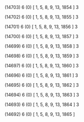(14703) 6 (0) [ 1, 5, 8, 9, 13, 1854 ] 3 


(14702) 6 (0) [ 1, 5, 8, 9, 13, 1855 ] 3 


(14701) 6 (0) [ 1, 5, 8, 9, 13, 1856 ] 3 


(14700) 6 (0) [ 1, 5, 8, 9, 13, 1857 ] 3 


(14699) 6 (0) [ 1, 5, 8, 9, 13, 1858 ] 3 


(14698) 6 (0) [ 1, 5, 8, 9, 13, 1859 ] 3 


(14697) 6 (0) [ 1, 5, 8, 9, 13, 1860 ] 3 


(14696) 6 (0) [ 1, 5, 8, 9, 13, 1861 ] 3 


(14695) 6 (0) [ 1, 5, 8, 9, 13, 1862 ] 3 


(14694) 6 (0) [ 1, 5, 8, 9, 13, 1863 ] 3 


(14693) 6 (0) [ 1, 5, 8, 9, 13, 1864 ] 3 


(14692) 6 (0) [ 1, 5, 8, 9, 13, 1865 ]  

